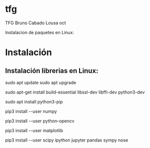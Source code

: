 # tfg
TFG Bruno Cabado Lousa oct

Instalacion de paquetes en Linux:

# Instalación
## Instalación librerias en Linux:
sudo apt update
sudo apt upgrade

sudo apt-get install build-essential libssl-dev libffi-dev python3-dev

sudo apt install python3-pip

pip3 install --user numpy

pip3 install --user python-opencv

pip3 install --user matplotlib

pip3 install --user scipy ipython jupyter pandas sympy nose
